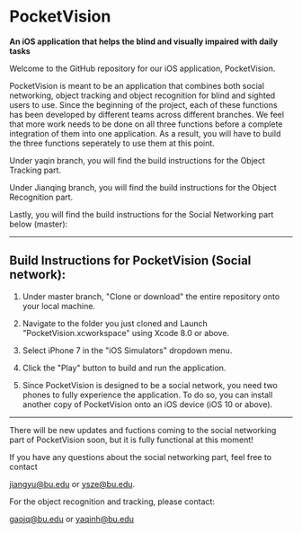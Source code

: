 # PocketVision
**An iOS application that helps the blind and visually impaired with daily tasks**


Welcome to the GitHub repository for our iOS application, PocketVision.
    
PocketVision is meant to be an application that combines both social networking, object tracking and object recognition for blind and sighted users to use. Since the beginning of the project, each of these functions has been developed by different teams across different branches. We feel that more work needs to be done on all three functions before a complete integration of them into one application. As a result, you will have to build the three functions seperately to use them at this point.


Under yaqin branch, you will find the build instructions for the Object Tracking part.

Under Jianqing branch, you will find the build instructions for the Object Recognition part.

Lastly, you will find the build instructions for the Social Networking part below (master): 


---

## Build Instructions for PocketVision (Social network):

1. Under master branch, "Clone or download" the entire repository onto your local machine.

2. Navigate to the folder you just cloned and Launch "PocketVision.xcworkspace" using Xcode 8.0 or above.

3. Select iPhone 7 in the "iOS Simulators" dropdown menu.

4. Click the "Play" button to build and run the application.

5. Since PocketVision is designed to be a social network, you need two phones to fully experience the application. To do so, you can install another copy of PocketVision onto an iOS device (iOS 10 or above).  

---

There will be new updates and fuctions coming to the social networking part of PocketVision soon, but it is fully functional at this moment!

If you have any questions about the social networking part, feel free to contact

jiangyu@bu.edu or  ysze@bu.edu.

For the object recognition and tracking, please contact:

gaojq@bu.edu or yaqinh@bu.edu
